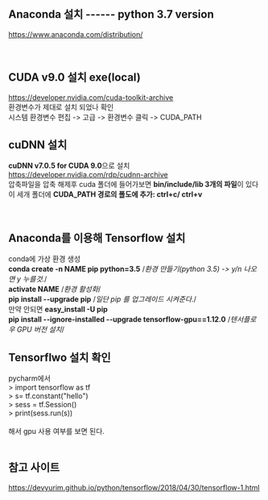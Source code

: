 ## Anaconda 설치 ------ python 3.7 version 

https://www.anaconda.com/distribution/

<br/>

## CUDA v9.0 설치 exe(local)

https://developer.nvidia.com/cuda-toolkit-archive
<br/>환경변수가 제대로 설치 되었나 확인
<br/>시스템 환경변수 편집 -> 고급 -> 환경변수 클릭 -> CUDA_PATH
<br/>


## cuDNN 설치

**cuDNN v7.0.5 for CUDA 9.0**으로 설치
<br/>https://developer.nvidia.com/rdp/cudnn-archive
<br/>압축파일을 압축 해제후 cuda 폴더에 들어가보면 **bin/include/lib 3개의 파일**이 있다
<br/>이 세개 폴더에 **CUDA_PATH 경로의 폴도에 추가: ctrl+c/ ctrl+v**

<br/>

## Anaconda를 이용해 Tensorflow 설치

conda에 가상 환경 생성
<br/>**conda create -n NAME pip python=3.5** /*환경 만들기(python 3.5) -> y/n 나오면 y 누를것.*/
<br/>**activate NAME** /*환경 활성화*/
<br/>**pip install --upgrade pip** /*일단 pip 를 업그레이드 시켜준다.*/
<br/>만약 안되면 **easy_install -U pip**
<br/>**pip install --ignore-installed --upgrade tensorflow-gpu==1.12.0** /*텐서플로우 GPU 버전 설치*/
<br/>
## Tensorflwo 설치 확인

pycharm에서
<br/>> import tensorflow as tf
<br/>> s= tf.constant("hello")
<br/>> sess = tf.Session()
<br/>> print(sess.run(s))
<br/> <br/>해서 gpu 사용 여부를 보면 된다.
<br/><br/>

## 참고 사이트

https://devyurim.github.io/python/tensorflow/2018/04/30/tensorflow-1.html
